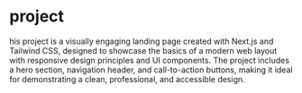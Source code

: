 # project
 his project is a visually engaging landing page created with Next.js and Tailwind CSS, designed to showcase the basics of a modern web layout with responsive design principles and UI components. The project includes a hero section, navigation header, and call-to-action buttons, making it ideal for demonstrating a clean, professional, and accessible design.

